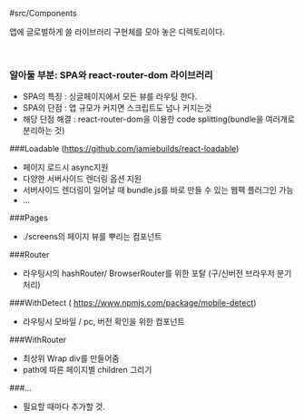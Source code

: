 #src/Components

앱에 글로벌하게 쓸 라이브러리 구현체를 모아 놓은 디렉토리이다.

<br/>

### 알아둘 부분: SPA와 react-router-dom 라이브러리
- SPA의 특징 : 싱글페이지에서 모든 뷰를 라우팅 한다.
- SPA의 단점 : 앱 규모가 커지면 스크립트도 넘나 커지는것
- 해당 단점 해결 : react-router-dom을 이용한 code splitting(bundle을 여러개로 분리하는 것)

###Loadable (https://github.com/jamiebuilds/react-loadable)

- 페이지 로드시 async지원
- 다양한 서버사이드 렌더링 옵션 지원
- 서버사이드 렌더링이 일어날 때 bundle.js를 바로 만들 수 있는 웹팩 플러그인 가능
- ...

###Pages
- ./screens의 페이지 뷰를 뿌리는 컴포넌트

###Router
- 라우팅시의 hashRouter/ BrowserRouter를 위한 포탈 (구/신버전 브라우저 분기처리)

###WithDetect ( https://www.npmjs.com/package/mobile-detect)
- 라우팅시 모바일 / pc, 버전 확인을 위한 컴포넌트

###WithRouter

- 최상위 Wrap div를 만들어줌
- path에 따른 페이지별 children 그리기

###...

- 필요할 때마다 추가할 것.

